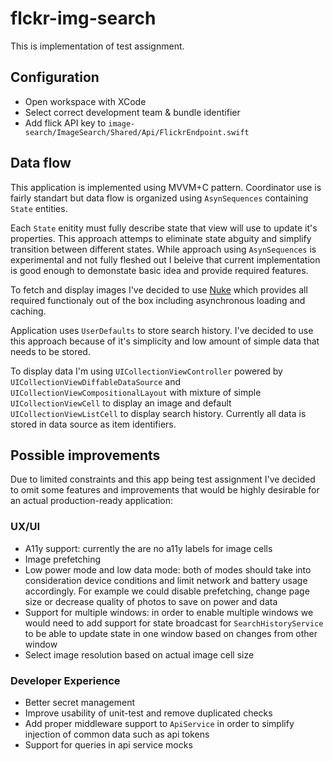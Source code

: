 # flckr-img-search

This is implementation of test assignment.

## Configuration

- Open workspace with XCode
- Select correct development team & bundle identifier
- Add flick API key to `image-search/ImageSearch/Shared/Api/FlickrEndpoint.swift`

## Data flow

This application is implemented using MVVM+C pattern. Coordinator use is fairly standart but data flow is organized using `AsynSequences` containing `State` entities.

Each `State` enitity must fully describe state that view will use to update it's properties. This approach attemps to eliminate state abguity and simplify transition between different states.
While approach using `AsynSequences` is experimental and not fully fleshed out I beleive that current implementation is good enough to demonstate basic idea and provide required features.

To fetch and display images I've decided to use [Nuke](https://github.com/kean/Nuke) which provides all required functionaly out of the box including asynchronous loading and caching.

Application uses `UserDefaults` to store search history. I've decided to use this approach because of it's simplicity and low amount of simple data that needs to be stored.

To display data I'm using `UICollectionViewController` powered by `UICollectionViewDiffableDataSource` and `UICollectionViewCompositionalLayout` with mixture of simple `UICollectionViewCell` to display an image and default `UICollectionViewListCell` to display search history. Currently all data is stored in data source as item identifiers.

## Possible improvements

Due to limited constraints and this app being test assignment I've decided to omit some features and improvements that would be highly desirable for an actual production-ready application:

### UX/UI

- A11y support: currently the are no a11y labels for image cells
- Image prefetching
- Low power mode and low data mode: both of modes should take into consideration device conditions and limit network and battery usage accordingly. For example we could disable prefetching, change page size or decrease quality of photos to save on power and data
- Support for multiple windows: in order to enable multiple windows we would need to add support for state broadcast for `SearchHistoryService` to be able to update state in one window based on changes from other window
- Select image resolution based on actual image cell size

### Developer Experience

- Better secret management
- Improve usability of unit-test and remove duplicated checks
- Add proper middleware support to `ApiService` in order to simplify injection of common data such as api tokens
- Support for queries in api service mocks
